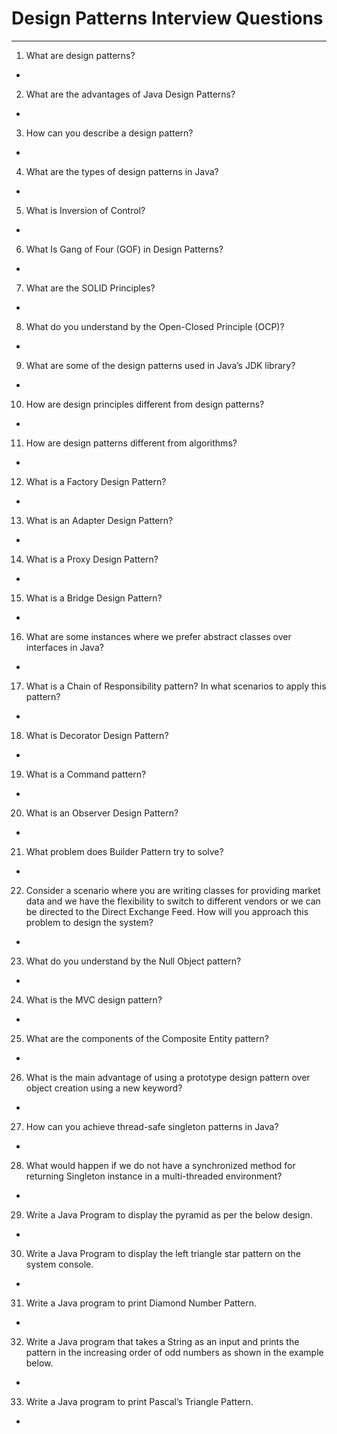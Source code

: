 # Design Patterns Interview Questions

---

1. What are design patterns?
+ 

2. What are the advantages of Java Design Patterns?
+ 

3. How can you describe a design pattern?
+ 

4. What are the types of design patterns in Java?
+ 

5. What is Inversion of Control?
+ 

6. What Is Gang of Four (GOF) in Design Patterns?
+ 

7. What are the SOLID Principles?
+ 

8. What do you understand by the Open-Closed Principle (OCP)?
+ 

9.  What are some of the design patterns used in Java’s JDK library?
+ 

10. How are design principles different from design patterns?
+ 

11. How are design patterns different from algorithms?
+ 

12. What is a Factory Design Pattern?
+ 

13. What is an Adapter Design Pattern?
+ 

14. What is a Proxy Design Pattern?
+ 

15. What is a Bridge Design Pattern?
+ 

16. What are some instances where we prefer abstract classes over interfaces in Java?
+ 

17. What is a Chain of Responsibility pattern? In what scenarios to apply this pattern?
+ 

18. What is Decorator Design Pattern?
+ 

19. What is a Command pattern?
+ 

20. What is an Observer Design Pattern?
+ 

21. What problem does Builder Pattern try to solve?
+ 

22. Consider a scenario where you are writing classes for providing market data and we have the flexibility to switch to different vendors or we can be directed to the Direct Exchange Feed. How will you approach this problem to design the system?
+ 

23. What do you understand by the Null Object pattern?
+ 

24. What is the MVC design pattern?
+ 

25. What are the components of the Composite Entity pattern?
+ 

26. What is the main advantage of using a prototype design pattern over object creation using a new keyword?
+ 

27. How can you achieve thread-safe singleton patterns in Java?
+ 

28. What would happen if we do not have a synchronized method for returning Singleton instance in a multi-threaded environment?
+ 

29. Write a Java Program to display the pyramid as per the below design.
+ 

30. Write a Java Program to display the left triangle star pattern on the system console.
+ 

31. Write a Java program to print Diamond Number Pattern.
+ 

32. Write a Java program that takes a String as an input and prints the pattern in the increasing order of odd numbers as shown in the example below.
+ 

33. Write a Java program to print Pascal’s Triangle Pattern.
+ 